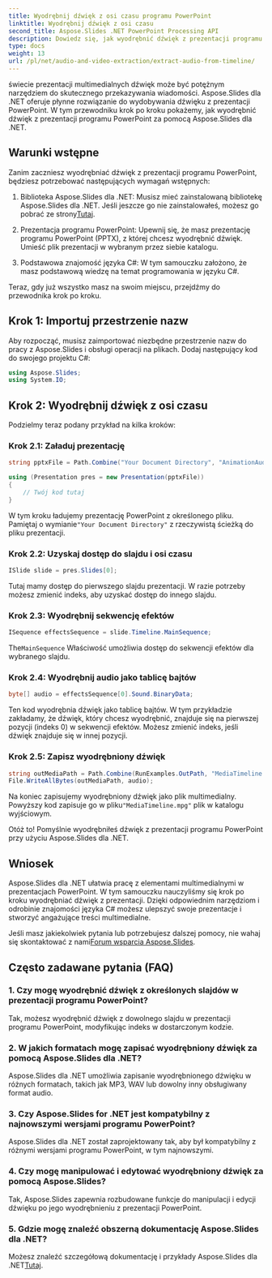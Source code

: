 ```yaml
---
title: Wyodrębnij dźwięk z osi czasu programu PowerPoint
linktitle: Wyodrębnij dźwięk z osi czasu
second_title: Aspose.Slides .NET PowerPoint Processing API
description: Dowiedz się, jak wyodrębnić dźwięk z prezentacji programu PowerPoint za pomocą Aspose.Slides dla .NET. Z łatwością ulepszaj swoje treści multimedialne.
type: docs
weight: 13
url: /pl/net/audio-and-video-extraction/extract-audio-from-timeline/
---
```


świecie prezentacji multimedialnych dźwięk może być potężnym narzędziem do skutecznego przekazywania wiadomości. Aspose.Slides dla .NET oferuje płynne rozwiązanie do wydobywania dźwięku z prezentacji PowerPoint. W tym przewodniku krok po kroku pokażemy, jak wyodrębnić dźwięk z prezentacji programu PowerPoint za pomocą Aspose.Slides dla .NET.

## Warunki wstępne

Zanim zaczniesz wyodrębniać dźwięk z prezentacji programu PowerPoint, będziesz potrzebować następujących wymagań wstępnych:

1.  Biblioteka Aspose.Slides dla .NET: Musisz mieć zainstalowaną bibliotekę Aspose.Slides dla .NET. Jeśli jeszcze go nie zainstalowałeś, możesz go pobrać ze strony[Tutaj](https://releases.aspose.com/slides/net/).

2. Prezentacja programu PowerPoint: Upewnij się, że masz prezentację programu PowerPoint (PPTX), z której chcesz wyodrębnić dźwięk. Umieść plik prezentacji w wybranym przez siebie katalogu.

3. Podstawowa znajomość języka C#: W tym samouczku założono, że masz podstawową wiedzę na temat programowania w języku C#.

Teraz, gdy już wszystko masz na swoim miejscu, przejdźmy do przewodnika krok po kroku.

## Krok 1: Importuj przestrzenie nazw

Aby rozpocząć, musisz zaimportować niezbędne przestrzenie nazw do pracy z Aspose.Slides i obsługi operacji na plikach. Dodaj następujący kod do swojego projektu C#:

```csharp
using Aspose.Slides;
using System.IO;
```

## Krok 2: Wyodrębnij dźwięk z osi czasu

Podzielmy teraz podany przykład na kilka kroków:

### Krok 2.1: Załaduj prezentację

```csharp
string pptxFile = Path.Combine("Your Document Directory", "AnimationAudio.pptx");

using (Presentation pres = new Presentation(pptxFile))
{
    // Twój kod tutaj
}
```

 W tym kroku ładujemy prezentację PowerPoint z określonego pliku. Pamiętaj o wymianie`"Your Document Directory"` z rzeczywistą ścieżką do pliku prezentacji.

### Krok 2.2: Uzyskaj dostęp do slajdu i osi czasu

```csharp
ISlide slide = pres.Slides[0];
```

Tutaj mamy dostęp do pierwszego slajdu prezentacji. W razie potrzeby możesz zmienić indeks, aby uzyskać dostęp do innego slajdu.

### Krok 2.3: Wyodrębnij sekwencję efektów

```csharp
ISequence effectsSequence = slide.Timeline.MainSequence;
```

 The`MainSequence` Właściwość umożliwia dostęp do sekwencji efektów dla wybranego slajdu.

### Krok 2.4: Wyodrębnij audio jako tablicę bajtów

```csharp
byte[] audio = effectsSequence[0].Sound.BinaryData;
```

Ten kod wyodrębnia dźwięk jako tablicę bajtów. W tym przykładzie zakładamy, że dźwięk, który chcesz wyodrębnić, znajduje się na pierwszej pozycji (indeks 0) w sekwencji efektów. Możesz zmienić indeks, jeśli dźwięk znajduje się w innej pozycji.

### Krok 2.5: Zapisz wyodrębniony dźwięk

```csharp
string outMediaPath = Path.Combine(RunExamples.OutPath, "MediaTimeline.mpg");
File.WriteAllBytes(outMediaPath, audio);
```

 Na koniec zapisujemy wyodrębniony dźwięk jako plik multimedialny. Powyższy kod zapisuje go w pliku`"MediaTimeline.mpg"` plik w katalogu wyjściowym.

Otóż to! Pomyślnie wyodrębniłeś dźwięk z prezentacji programu PowerPoint przy użyciu Aspose.Slides dla .NET.

## Wniosek

Aspose.Slides dla .NET ułatwia pracę z elementami multimedialnymi w prezentacjach PowerPoint. W tym samouczku nauczyliśmy się krok po kroku wyodrębniać dźwięk z prezentacji. Dzięki odpowiednim narzędziom i odrobinie znajomości języka C# możesz ulepszyć swoje prezentacje i stworzyć angażujące treści multimedialne.

 Jeśli masz jakiekolwiek pytania lub potrzebujesz dalszej pomocy, nie wahaj się skontaktować z nami[Forum wsparcia Aspose.Slides](https://forum.aspose.com/).

## Często zadawane pytania (FAQ)

### 1. Czy mogę wyodrębnić dźwięk z określonych slajdów w prezentacji programu PowerPoint?

Tak, możesz wyodrębnić dźwięk z dowolnego slajdu w prezentacji programu PowerPoint, modyfikując indeks w dostarczonym kodzie.

### 2. W jakich formatach mogę zapisać wyodrębniony dźwięk za pomocą Aspose.Slides dla .NET?

Aspose.Slides dla .NET umożliwia zapisanie wyodrębnionego dźwięku w różnych formatach, takich jak MP3, WAV lub dowolny inny obsługiwany format audio.

### 3. Czy Aspose.Slides for .NET jest kompatybilny z najnowszymi wersjami programu PowerPoint?

Aspose.Slides dla .NET został zaprojektowany tak, aby był kompatybilny z różnymi wersjami programu PowerPoint, w tym najnowszymi.

### 4. Czy mogę manipulować i edytować wyodrębniony dźwięk za pomocą Aspose.Slides?

Tak, Aspose.Slides zapewnia rozbudowane funkcje do manipulacji i edycji dźwięku po jego wyodrębnieniu z prezentacji PowerPoint.

### 5. Gdzie mogę znaleźć obszerną dokumentację Aspose.Slides dla .NET?

 Możesz znaleźć szczegółową dokumentację i przykłady Aspose.Slides dla .NET[Tutaj](https://reference.aspose.com/slides/net/).